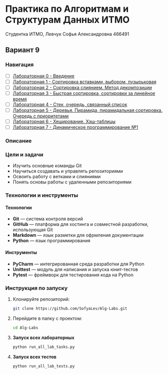 # Практика по Алгоритмам и Cтруктурам Данных ИТМО

Студентка ИТМО, Левчук Софья Александровна  466491 

## Вариант 9

### Навигация

- [ ] [Лабораторная 0 - Введение](https://github.com/SofyaLev/Alg-Labs/tree/36611c81fb4b7dd5e2ac3e8117cab356200afd27/lab0)
- [ ] [Лабораторная 1 - Сортировка вставками, выбором, пузырьковая](lab1/README.md)
- [ ] [Лабораторная 2 - Сортировка слиянием. Метод декомпозиции](lab2/README.md)
- [ ] [Лабораторная 3 - Быстрая сортировка, сортировки за линейное время](lab3/README.md)
- [ ] [Лабораторная 4 - Стек, очередь, связанный список](lab4/README.md)
- [ ] [Лабораторная 5 - Деревья. Пирамида, пирамидальная сортировка. Очередь с приоритетами](lab5/README.md)
- [ ] [Лабораторная 6 - Хеширование. Хэш-таблицы](lab6/README.md)
- [ ] [Лабораторная 7 - Динамическое программирование №1](lab7/README.md)

### Описание 

### Цели и задачи

- Изучить основные команды Git
- Научиться создавать и управлять репозиториями
- Освоить работу с ветками и слияниями
- Понять основы работы с удаленными репозиториями

### Технологии и инструменты

#### Технологии
- **Git** — система контроля версий
- **GitHub** — платформа для хостинга и совместной разработки, использующая Git
- **Markdown** — язык разметки для офрмления документации
- **Python** — язык программирования

#### Инструменты
- **PyCharm** — интегрированная среда разработки для Python
- **Unittest** — модуль для написания и запуска юнит-тестов
- **Pytest** — фреймворк для тестирования кода на Python

### Инструкция по запуску

1. Клонируйте репозиторий:
   ```bash
   git clone https://github.com/SofyaLev/Alg-Labs.git
   ```
2. Перейдите в папку с проектом:
   ```bash
   cd Alg-Labs
   ```
3. **Запуск всех лабораторных**
    ```bash
   python run_all_lab_tasks.py
   ```
4. **Запуск всех тестов**
    ```bash
    python run_all_lab_tests.py
   ```
